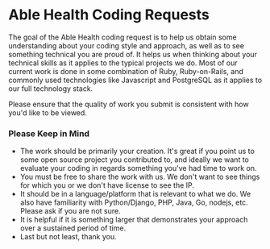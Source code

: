 # Able Health Coding Requests

The goal of the Able Health coding request is to help us obtain some understanding about your coding style and approach, as well as to see something technical you are proud of.   It helps us when thinking about your technical skills as it applies to the typical projects we do.  Most of our current work is done in some combination of Ruby, Ruby-on-Rails, and commonly used technologies like Javascript and PostgreSQL as it applies to our full technology stack.

Please ensure that the quality of work you submit is consistent with how you'd like to be viewed.

### Please Keep in Mind 

- The work should be primarily your creation.  It's great if you point us to some open source project you contributed to, and ideally we want to evaluate your coding in regards something you've had time to work on.
- You must be free to share the work with us. We don't want to see things for which you or we don't have license to see the IP.
- It should be in a language/platform that is relevant to what we do.  We also have familiarity with Python/Django, PHP, Java, Go, nodejs, etc.  Please ask if you are not sure. 
- It is helpful if it is something larger that demonstrates your approach over a sustained period of time.
- Last but not least, thank you.
